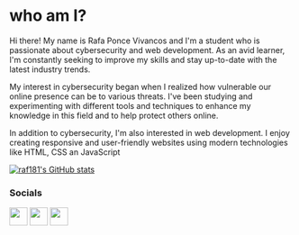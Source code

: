 # who am I?
Hi there! My name is Rafa Ponce Vivancos and I'm a student who is passionate about cybersecurity and web development. As an avid learner, I'm constantly seeking to improve my skills and stay up-to-date with the latest industry trends.

My interest in cybersecurity began when I realized how vulnerable our online presence can be to various threats. I've been studying and experimenting with different tools and techniques to enhance my knowledge in this field and to help protect others online.

In addition to cybersecurity, I'm also interested in web development. I enjoy creating responsive and user-friendly websites using modern technologies like HTML, CSS an JavaScript

<a href="http://www.github.com/raf181"><img src="https://github-readme-stats.vercel.app/api?username=raf181&show_icons=true&hide=&count_private=true&title_color=3382ed&text_color=ffffff&icon_color=facc15&bg_color=1c1917&hide_border=true&show_icons=true" alt="raf181's GitHub stats" /></a>


### Socials

<p align="left"> <a href="https://discord.com/users/raf181_#7154" target="_blank" rel="noreferrer"><img src="https://raw.githubusercontent.com/danielcranney/readme-generator/main/public/icons/socials/discord.svg" width="32" height="32" /></a> <a href="https://www.github.com/raf181" target="_blank" rel="noreferrer"><img src="https://raw.githubusercontent.com/danielcranney/readme-generator/main/public/icons/socials/github-dark.svg" width="32" height="32" /></a> <a href="http://www.instagram.com/raf181_" target="_blank" rel="noreferrer"><img src="https://raw.githubusercontent.com/danielcranney/readme-generator/main/public/icons/socials/instagram.svg" width="32" height="32" /></a></p>
